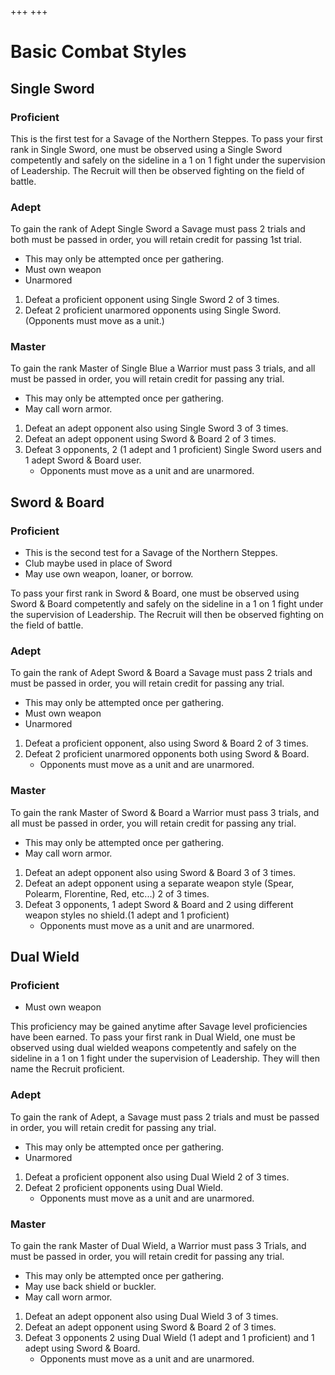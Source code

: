 +++
+++

# Basic Combat Styles

## Single Sword

### Proficient

This is the first test for a Savage of the Northern Steppes. To pass your first rank in Single Sword, one must be observed using a Single Sword competently and safely on the sideline in a 1 on 1 fight under the supervision of Leadership. The Recruit will then be observed fighting on the field of battle.

### Adept

To gain the rank of Adept Single Sword a Savage must pass 2 trials and both must be passed in order, you will retain credit for passing 1st trial.

* This may only be attempted once per gathering.
* Must own weapon
* Unarmored
1. Defeat a proficient opponent using Single Sword 2 of 3 times.
2. Defeat 2 proficient unarmored opponents using Single Sword. (Opponents must move as a unit.)

### Master

To gain the rank Master of Single Blue a Warrior must pass 3 trials, and all must be passed in order, you will retain credit for passing any trial.

* This may only be attempted once per gathering.
* May call worn armor.
1. Defeat an adept opponent also using Single Sword 3 of 3 times. 
2. Defeat an adept opponent using Sword & Board 2 of 3 times.
3. Defeat 3 opponents, 2 (1 adept and 1 proficient) Single Sword users and 1 adept Sword & Board user.
    * Opponents must move as a unit and are unarmored.

## Sword & Board

### Proficient

* This is the second test for a Savage of the Northern Steppes. 
* Club maybe used in place of Sword
* May use own weapon, loaner, or borrow.

To pass your first rank in Sword & Board, one must be observed using Sword & Board competently and safely on the sideline in a 1 on 1 fight under the supervision of Leadership. The Recruit will then be observed fighting on the field of battle.

### Adept

To gain the rank of Adept Sword & Board a Savage must pass 2 trials and must be passed in order, you will retain credit for passing any trial.

* This may only be attempted once per gathering.
* Must own weapon
* Unarmored

1. Defeat a proficient opponent, also using Sword & Board 2 of 3 times. 
2. Defeat 2 proficient unarmored opponents both using Sword & Board. 
    * Opponents must move as a unit and are unarmored.

### Master

To gain the rank Master of Sword & Board a Warrior must pass 3 trials, and all must be passed in order, you will retain credit for passing any trial.

* This may only be attempted once per gathering.
* May call worn armor.
1. Defeat an adept opponent also using Sword & Board 3 of 3 times.
2. Defeat an adept opponent using a separate weapon style (Spear, Polearm, Florentine, Red, etc...) 2 of 3 times.
3. Defeat 3 opponents, 1 adept Sword & Board and 2 using different weapon styles no shield.(1 adept and 1 proficient)
    * Opponents must move as a unit and are unarmored.

## Dual Wield

### Proficient

* Must own weapon

This proficiency may be gained anytime after Savage level proficiencies have been earned. To pass your first rank in Dual Wield, one must be observed using dual wielded weapons competently and safely on the sideline in a 1 on 1 fight under the supervision of Leadership. They will then name the Recruit proficient.

### Adept

To gain the rank of Adept, a Savage must pass 2 trials and must be passed in order, you will retain credit for passing any trial.

* This may only be attempted once per gathering.
* Unarmored
1. Defeat a proficient opponent also using Dual Wield 2 of 3 times. 
2. Defeat 2 proficient opponents using Dual Wield.
    * Opponents must move as a unit and are unarmored.

### Master

To gain the rank Master of Dual Wield, a Warrior must pass 3 Trials, and must be passed in order, you will retain credit for passing any trial.

* This may only be attempted once per gathering.
* May use back shield or buckler.
* May call worn armor.
1. Defeat an adept opponent also using Dual Wield 3 of 3 times.
2. Defeat an adept opponent using Sword & Board 2 of 3 times.
3. Defeat 3 opponents 2 using Dual Wield (1 adept and 1 proficient) and 1 adept using Sword & Board.
    * Opponents must move as a unit and are unarmored.